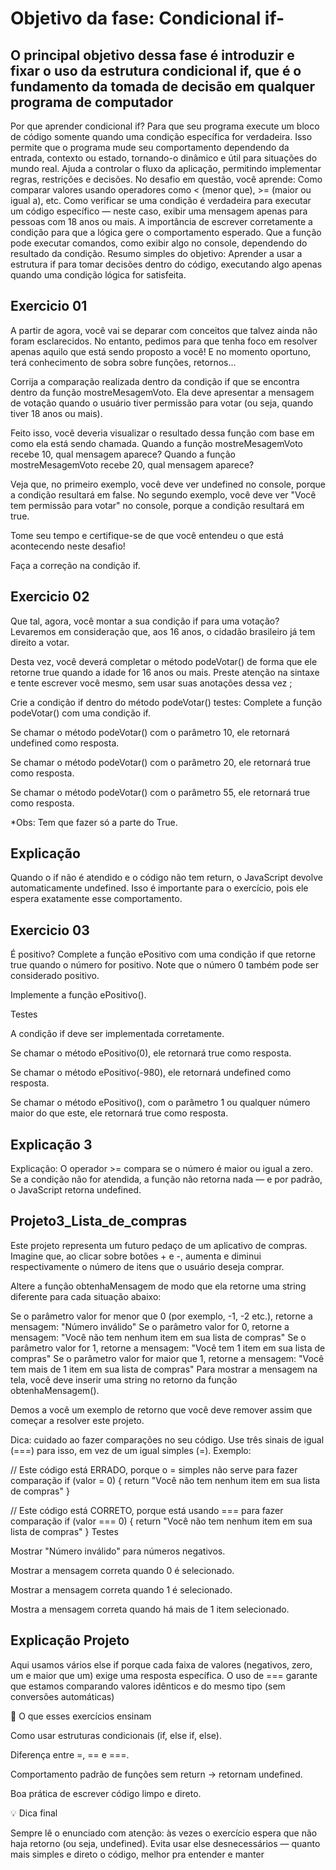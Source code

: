 # Objetivo da fase: Condicional if-

## O principal objetivo dessa fase é introduzir e fixar o uso da estrutura condicional if, que é o fundamento da tomada de decisão em qualquer programa de computador

Por que aprender condicional if?
Para que seu programa execute um bloco de código somente quando uma condição específica for verdadeira.
Isso permite que o programa mude seu comportamento dependendo da entrada, contexto ou estado, tornando-o dinâmico e útil para situações do mundo real.
Ajuda a controlar o fluxo da aplicação, permitindo implementar regras, restrições e decisões.
No desafio em questão, você aprende:
Como comparar valores usando operadores como < (menor que), >= (maior ou igual a), etc.
Como verificar se uma condição é verdadeira para executar um código específico — neste caso, exibir uma mensagem apenas para pessoas com 18 anos ou mais.
A importância de escrever corretamente a condição para que a lógica gere o comportamento esperado.
Que a função pode executar comandos, como exibir algo no console, dependendo do resultado da condição.
Resumo simples do objetivo:
Aprender a usar a estrutura if para tomar decisões dentro do código, executando algo apenas quando uma condição lógica for satisfeita.

## Exercicio 01

A partir de agora, você vai se deparar com conceitos que talvez ainda não foram esclarecidos. No entanto, pedimos para que tenha foco em resolver apenas aquilo que está sendo proposto a você! E no momento oportuno, terá conhecimento de sobra sobre funções, retornos...

Corrija a comparação realizada dentro da condição if que se encontra dentro da função mostreMesagemVoto. Ela deve apresentar a mensagem de votação quando o usuário tiver permissão para votar (ou seja, quando tiver 18 anos ou mais).

Feito isso, você deveria visualizar o resultado dessa função com base em como ela está sendo chamada. Quando a função mostreMesagemVoto recebe 10, qual mensagem aparece? Quando a função mostreMesagemVoto recebe 20, qual mensagem aparece?

Veja que, no primeiro exemplo, você deve ver undefined no console, porque a condição resultará em false. No segundo exemplo, você deve ver "Você tem permissão para votar" no console, porque a condição resultará em true.

Tome seu tempo e certifique-se de que você entendeu o que está acontecendo neste desafio!

Faça a correção na condição if.

## Exercicio 02

Que tal, agora, você montar a sua condição if para uma votação? Levaremos em consideração que, aos 16 anos, o cidadão brasileiro já tem direito a votar.

Desta vez, você deverá completar o método podeVotar() de forma que ele retorne true quando a idade for 16 anos ou mais. Preste atenção na sintaxe e tente escrever você mesmo, sem usar suas anotações dessa vez ;

Crie a condição if dentro do método podeVotar()
testes:
Complete a função podeVotar() com uma condição if.

Se chamar o método podeVotar() com o parâmetro 10, ele retornará undefined como resposta.

Se chamar o método podeVotar() com o parâmetro 20, ele retornará true como resposta.

Se chamar o método podeVotar() com o parâmetro 55, ele retornará true como resposta.

*Obs: Tem que fazer só a parte do True.

## Explicação

Quando o if não é atendido e o código não tem return, o JavaScript devolve automaticamente undefined.
Isso é importante para o exercício, pois ele espera exatamente esse comportamento.

## Exercicio 03

É positivo?
Complete a função ePositivo com uma condição if que retorne true quando o número for positivo. Note que o número 0 também pode ser considerado positivo.

Implemente a função ePositivo().

Testes

A condição if deve ser implementada corretamente.

Se chamar o método ePositivo(0), ele retornará true como resposta.

Se chamar o método ePositivo(-980), ele retornará undefined como resposta.

Se chamar o método ePositivo(), com o parâmetro 1 ou qualquer número maior do que este, ele retornará true como resposta.

## Explicação 3

Explicação:
O operador >= compara se o número é maior ou igual a zero.
Se a condição não for atendida, a função não retorna nada — e por padrão, o JavaScript retorna undefined.

## Projeto3_Lista_de_compras

Este projeto representa um futuro pedaço de um aplicativo de compras. Imagine que, ao clicar sobre botões + e -, aumenta e diminui respectivamente o número de itens que o usuário deseja comprar.

Altere a função obtenhaMensagem de modo que ela retorne uma string diferente para cada situação abaixo:

Se o parâmetro valor for menor que 0 (por exemplo, -1, -2 etc.), retorne a mensagem: "Número inválido"
Se o parâmetro valor for 0, retorne a mensagem: "Você não tem nenhum item em sua lista de compras"
Se o parâmetro valor for 1, retorne a mensagem: "Você tem 1 item em sua lista de compras"
Se o parâmetro valor for maior que 1, retorne a mensagem: "Você tem mais de 1 item em sua lista de compras"
Para mostrar a mensagem na tela, você deve inserir uma string no retorno da função obtenhaMensagem().

Demos a você um exemplo de retorno que você deve remover assim que começar a resolver este projeto.

Dica: cuidado ao fazer comparações no seu código. Use três sinais de igual (===) para isso, em vez de um igual simples (=). Exemplo:

// Este código está ERRADO, porque o = simples não serve para fazer comparação
if (valor = 0) {
    return "Você não tem nenhum item em sua lista de compras"
}

// Este código está CORRETO, porque está usando === para fazer comparação
if (valor === 0) {
    return "Você não tem nenhum item em sua lista de compras"
}
Testes

Mostrar "Número inválido" para números negativos.

Mostrar a mensagem correta quando 0 é selecionado.

Mostrar a mensagem correta quando 1 é selecionado.

Mostra a mensagem correta quando há mais de 1 item selecionado.

## Explicação Projeto

Aqui usamos vários else if porque cada faixa de valores (negativos, zero, um e maior que um) exige uma resposta específica.
O uso de === garante que estamos comparando valores idênticos e do mesmo tipo (sem conversões automáticas)

🧩 O que esses exercícios ensinam

Como usar estruturas condicionais (if, else if, else).

Diferença entre =, == e ===.

Comportamento padrão de funções sem return → retornam undefined.

Boa prática de escrever código limpo e direto.

💡 Dica final

Sempre lê o enunciado com atenção: às vezes o exercício espera que não haja retorno (ou seja, undefined).
Evita usar else desnecessários — quanto mais simples e direto o código, melhor pra entender e manter
